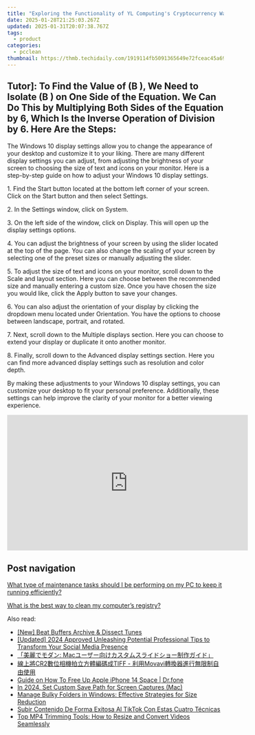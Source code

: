 ```yaml
---
title: "Exploring the Functionality of YL Computing's Cryptocurrency Wallet: The Ultimate Address Equity Validation Tool."
date: 2025-01-28T21:25:03.267Z
updated: 2025-01-31T20:07:38.767Z
tags:
  - product
categories:
  - pcclean
thumbnail: https://thmb.techidaily.com/1919114fb5091365649e72fceac45a6999826335a5d6b2fe127cfc389a43605f.jpg
---
```


## Tutor]: To Find the Value of \(B \), We Need to Isolate \(B \) on One Side of the Equation. We Can Do This by Multiplying Both Sides of the Equation by 6, Which Is the Inverse Operation of Division by 6. Here Are the Steps:

The Windows 10 display settings allow you to change the appearance of your desktop and customize it to your liking. There are many different display settings you can adjust, from adjusting the brightness of your screen to choosing the size of text and icons on your monitor. Here is a step-by-step guide on how to adjust your Windows 10 display settings. 

1\. Find the Start button located at the bottom left corner of your screen. Click on the Start button and then select Settings.

2\. In the Settings window, click on System.

3\. On the left side of the window, click on Display. This will open up the display settings options. 

4\. You can adjust the brightness of your screen by using the slider located at the top of the page. You can also change the scaling of your screen by selecting one of the preset sizes or manually adjusting the slider.

5\. To adjust the size of text and icons on your monitor, scroll down to the Scale and layout section. Here you can choose between the recommended size and manually entering a custom size. Once you have chosen the size you would like, click the Apply button to save your changes.

6\. You can also adjust the orientation of your display by clicking the dropdown menu located under Orientation. You have the options to choose between landscape, portrait, and rotated.

7\. Next, scroll down to the Multiple displays section. Here you can choose to extend your display or duplicate it onto another monitor.

8\. Finally, scroll down to the Advanced display settings section. Here you can find more advanced display settings such as resolution and color depth. 

By making these adjustments to your Windows 10 display settings, you can customize your desktop to fit your personal preference. Additionally, these settings can help improve the clarity of your monitor for a better viewing experience.

<!-- affiliate ads begin -->
<iframe width="560" height="315" src="https://www.youtube.com/embed/rdNq2Sp031s?si=3FcJa3dQLraUDHKv" title="YouTube video player" frameborder="0" allow="accelerometer; autoplay; clipboard-write; encrypted-media; gyroscope; picture-in-picture; web-share" referrerpolicy="strict-origin-when-cross-origin" allowfullscreen></iframe>
<!-- affiliate ads end -->

## Post navigation

[What type of maintenance tasks should I be performing on my PC to keep it running efficiently?](https://tools.techidaily.com/pcclean/products/)

[What is the best way to clean my computer’s registry?](https://tools.techidaily.com/pcclean/products/)

<ins class="adsbygoogle"
     style="display:block"
     data-ad-format="autorelaxed"
     data-ad-client="ca-pub-7571918770474297"
     data-ad-slot="1223367746"></ins>

<ins class="adsbygoogle"
     style="display:block"
     data-ad-client="ca-pub-7571918770474297"
     data-ad-slot="8358498916"
     data-ad-format="auto"
     data-full-width-responsive="true"></ins>

<span class="atpl-alsoreadstyle">Also read:</span>
<div><ul>
<li><a href="https://on-screen-recording.techidaily.com/new-beat-buffers-archive-and-dissect-tunes/"><u>[New] Beat Buffers Archive & Dissect Tunes</u></a></li>
<li><a href="https://facebook-clips.techidaily.com/updated-2024-approved-unleashing-potential-professional-tips-to-transform-your-social-media-presence/"><u>[Updated] 2024 Approved Unleashing Potential Professional Tips to Transform Your Social Media Presence</u></a></li>
<li><a href="https://discover-able.techidaily.com/1726227115782-mac/"><u>「美麗でモダン: Macユーザー向けカスタムスライドショー制作ガイド」</u></a></li>
<li><a href="https://discover-able.techidaily.com/1726221855721-cr2tiff-movavi/"><u>線上將CR2數位相機拍立方體編碼成TIFF - 利用Movavi轉換器進行無限制自由使用</u></a></li>
<li><a href="https://techidaily.com/guide-on-how-to-free-up-apple-iphone-14-space-drfone-by-drfone-ios-full-data-eraser-ios-full-data-eraser/"><u>Guide on How To Free Up Apple iPhone 14 Space | Dr.fone</u></a></li>
<li><a href="https://visual-screen-recording.techidaily.com/in-2024-set-custom-save-path-for-screen-captures-mac/"><u>In 2024, Set Custom Save Path for Screen Captures (Mac)</u></a></li>
<li><a href="https://win-superb.techidaily.com/manage-bulky-folders-in-windows-effective-strategies-for-size-reduction/"><u>Manage Bulky Folders in Windows: Effective Strategies for Size Reduction</u></a></li>
<li><a href="https://discover-able.techidaily.com/subir-contenido-de-forma-exitosa-al-tiktok-con-estas-cuatro-tecnicas/"><u>Subir Contenido De Forma Exitosa Al TikTok Con Estas Cuatro Técnicas</u></a></li>
<li><a href="https://discover-able.techidaily.com/top-mp4-trimming-tools-how-to-resize-and-convert-videos-seamlessly/"><u>Top MP4 Trimming Tools: How to Resize and Convert Videos Seamlessly</u></a></li>
</ul></div>

